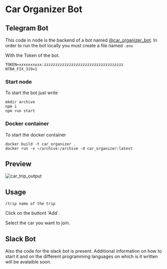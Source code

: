 # Car Organizer Bot

## Telegram Bot

This code in node is the backend of a bot named [@car_organizer_bot](http://telegram.me/car_organizer_bot).
In order to run the bot locally you must create a file named `.env`

With the Token of the bot.

```
TOKEN=xxxxxxxxxx:zzzzzzzzzzzzzzzzzzzzzzzzzzzzzzzzzzz
NTBA_FIX_319=1
```

### Start node
To start the bot just write

```
mkdir archive
npm i
npm run start
```

### Docker container
To start the docker container

```
docker build -t car_organizer .
docker run -v ~/archive:/archive -d car_organizer:latest
```

## Preview
![car_trip_output](https://user-images.githubusercontent.com/6942680/131878039-33278302-6d89-408c-aeb1-f0034672b234.gif)


## Usage

`/trip name of the trip`

Click on the buttont 'Add`.

Select the car you want to join.

## Slack Bot
Also the code for the slack bot is present.
Additional information on how to start it and on the different programming languages on which is it written will be avalaible soon.
